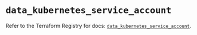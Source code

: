# `data_kubernetes_service_account`

Refer to the Terraform Registry for docs: [`data_kubernetes_service_account`](https://registry.terraform.io/providers/hashicorp/kubernetes/2.36.0/docs/data-sources/service_account).
